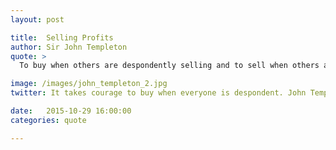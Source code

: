 ```yaml
---
layout: post

title:  Selling Profits
author: Sir John Templeton
quote: >
  To buy when others are despondently selling and to sell when others are euphorically buying takes the greatest courage, but provides the greatest profit.

image: /images/john_templeton_2.jpg
twitter: It takes courage to buy when everyone is despondent. John Templeton http://quotes.stockflare.com/

date:   2015-10-29 16:00:00
categories: quote

---
```


